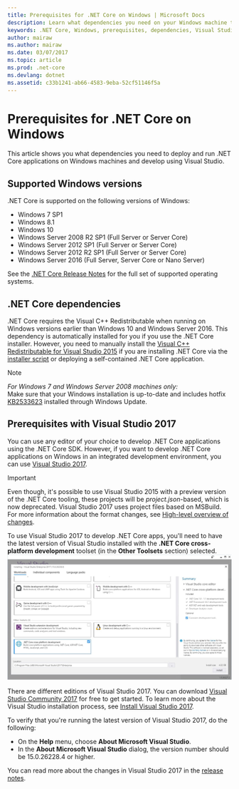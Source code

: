 ```yaml
---
title: Prerequisites for .NET Core on Windows | Microsoft Docs
description: Learn what dependencies you need on your Windows machine to develop and run .NET Core applications.
keywords: .NET Core, Windows, prerequisites, dependencies, Visual Studio
author: mairaw
ms.author: mairaw
ms.date: 03/07/2017
ms.topic: article
ms.prod: .net-core
ms.devlang: dotnet
ms.assetid: c33b1241-ab66-4583-9eba-52cf51146f5a
---
```


# Prerequisites for .NET Core on Windows

This article shows you what dependencies you need to deploy and run .NET Core applications on Windows machines and develop using Visual Studio.

## Supported Windows versions

.NET Core is supported on the following versions of Windows:

* Windows 7 SP1
* Windows 8.1
* Windows 10
* Windows Server 2008 R2 SP1 (Full Server or Server Core)
* Windows Server 2012 SP1 (Full Server or Server Core)
* Windows Server 2012 R2 SP1 (Full Server or Server Core)
* Windows Server 2016 (Full Server, Server Core or Nano Server)

See the [.NET Core Release Notes](https://github.com/dotnet/core/blob/master/release-notes/1.1/1.1.md) for the full set of supported operating systems.

## .NET Core dependencies

.NET Core requires the Visual C++ Redistributable when running on Windows versions earlier than Windows 10 and Windows Server 2016. This dependency is automatically installed for you if you use the .NET Core installer. However, you need to manually install the [Visual C++ Redistributable for Visual Studio 2015](https://www.microsoft.com/download/details.aspx?id=48145) if you are installing .NET Core via the [installer script](./tools/dotnet-install-script.md) or deploying a self-contained .NET Core application.

> [!NOTE]
> <em>For Windows 7 and Windows Server 2008 machines only:</em><br>
> Make sure that your Windows installation is up-to-date and includes hotfix [KB2533623](https://support.microsoft.com/help/2533623) installed through Windows Update.

## Prerequisites with Visual Studio 2017

You can use any editor of your choice to develop .NET Core applications using the .NET Core SDK. However, if you want to develop .NET Core applications on Windows in an integrated development environment, you can use [Visual Studio 2017](#visual-studio-2017).

> [!IMPORTANT]
> Even though, it's possible to use Visual Studio 2015 with a preview version of the .NET Core tooling, these projects will be *project.json*-based, which is now deprecated. Visual Studio 2017 uses project files based on MSBuild. For more information about the format changes, see [High-level overview of changes](./tools/cli-msbuild-architecture.md).

To use Visual Studio 2017 to develop .NET Core apps, you'll need to have the latest version of Visual Studio installed with the **.NET Core cross-platform development** toolset (in the **Other Toolsets** section) selected.
![Screenshot of Visual Studio 2017 installation with the ".NET Core cross-platform development" workload selected](./media/windows-prerequisites/vs_workloads.jpg)

There are different editions of Visual Studio 2017. You can download [Visual Studio Community 2017](https://www.visualstudio.com/downloads/) for free to get started.  To learn more about the Visual Studio installation process, see [Install Visual Studio 2017](https://docs.microsoft.com/visualstudio/install/install-visual-studio).

To verify that you're running the latest version of Visual Studio 2017, do the following:

 * On the **Help** menu, choose **About Microsoft Visual Studio**.
 * In the **About Microsoft Visual Studio** dialog, the version number should be 15.0.26228.4 or higher.

You can read more about the changes in Visual Studio 2017 in the [release notes](https://www.visualstudio.com/news/releasenotes/vs2017-relnotes).
